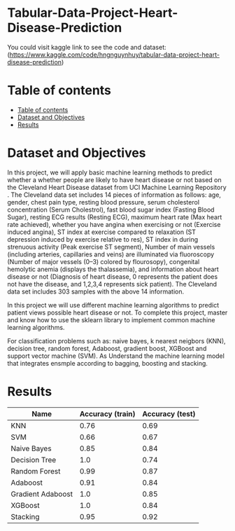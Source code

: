 # Tabular-Data-Project-Heart-Disease-Prediction

You could visit kaggle link to see the code and dataset: (https://www.kaggle.com/code/hngnguynhuy/tabular-data-project-heart-disease-prediction)
# Table of contents
- [Table of contents](#table-of-contents)
- [Dataset and Objectives](#dataset-and-objectives)
- [Results](#results)

# Dataset and Objectives
In this project, we will apply basic machine learning methods to predict whether a whether people are likely to have heart disease or not based on the Cleveland Heart Disease dataset from UCI Machine Learning Repository . The Cleveland data set includes 14 pieces of information as follows: age, gender, chest pain type, resting blood pressure, serum cholesterol concentration (Serum Cholestrol), fast blood sugar index (Fasting Blood Sugar), resting ECG results (Resting ECG), maximum heart rate (Max heart rate achieved), whether you have angina when exercising or not (Exercise induced angina), ST index at exercise compared to relaxation (ST depression induced by exercise relative to res), ST index in during strenuous activity (Peak exercise ST segment), Number of main vessels (including arteries, capillaries and veins) are illuminated via fluoroscopy (Number of major vessels (0–3) colored by flourosopy), congenital hemolytic anemia (displays the thalassemia), and information about heart disease or not (Diagnosis of heart disease, 0 represents the patient does not have the disease, and 1,2,3,4 represents sick patient). The Cleveland data set includes 303 samples with the above 14 information.

In this project we will use different machine learning algorithms to predict patient views possible heart disease or not. To complete this project, master and know how to use the sklearn library to implement common machine learning algorithms.

For classification problems such as: naive bayes, k nearest neigbors (KNN), decision tree, random forest, Adaboost, gradient boost, XGBoost and support vector machine (SVM). As Understand the machine learning model that integrates ensmple according to bagging, boosting and stacking.

# Results

| Name              | Accuracy (train)  | Accuracy (test)                                                                              
|-------------------|-------------------|----------------                                      
| KNN               |       0.76        |      0.69
| SVM               |       0.66        |      0.67
| Naive Bayes       |       0.85        |      0.84
| Decision Tree     |       1.0         |      0.74
| Random Forest     |       0.99        |      0.87
| Adaboost          |       0.91        |      0.84
| Gradient Adaboost |       1.0         |      0.85
| XGBoost           |       1.0         |      0.84
| Stacking          |       0.95        |      0.92

